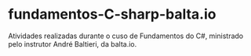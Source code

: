 # fundamentos-C-sharp-balta.io
Atividades realizadas durante o cuso de Fundamentos do C#, ministrado pelo instrutor André Baltieri, da balta.io.
